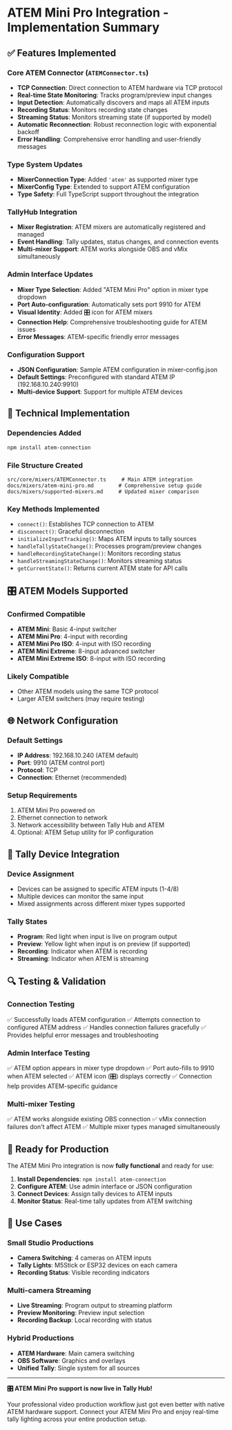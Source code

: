 # ATEM Mini Pro Integration - Implementation Summary

## ✅ Features Implemented

### Core ATEM Connector (`ATEMConnector.ts`)
- **TCP Connection**: Direct connection to ATEM hardware via TCP protocol
- **Real-time State Monitoring**: Tracks program/preview input changes
- **Input Detection**: Automatically discovers and maps all ATEM inputs
- **Recording Status**: Monitors recording state changes
- **Streaming Status**: Monitors streaming state (if supported by model)
- **Automatic Reconnection**: Robust reconnection logic with exponential backoff
- **Error Handling**: Comprehensive error handling and user-friendly messages

### Type System Updates
- **MixerConnection Type**: Added `'atem'` as supported mixer type
- **MixerConfig Type**: Extended to support ATEM configuration
- **Type Safety**: Full TypeScript support throughout the integration

### TallyHub Integration
- **Mixer Registration**: ATEM mixers are automatically registered and managed
- **Event Handling**: Tally updates, status changes, and connection events
- **Multi-mixer Support**: ATEM works alongside OBS and vMix simultaneously

### Admin Interface Updates
- **Mixer Type Selection**: Added "ATEM Mini Pro" option in mixer type dropdown
- **Port Auto-configuration**: Automatically sets port 9910 for ATEM
- **Visual Identity**: Added 🎛️ icon for ATEM mixers
- **Connection Help**: Comprehensive troubleshooting guide for ATEM issues
- **Error Messages**: ATEM-specific friendly error messages

### Configuration Support
- **JSON Configuration**: Sample ATEM configuration in mixer-config.json
- **Default Settings**: Preconfigured with standard ATEM IP (192.168.10.240:9910)
- **Multi-device Support**: Support for multiple ATEM devices

## 🔧 Technical Implementation

### Dependencies Added
```bash
npm install atem-connection
```

### File Structure Created
```
src/core/mixers/ATEMConnector.ts     # Main ATEM integration
docs/mixers/atem-mini-pro.md        # Comprehensive setup guide
docs/mixers/supported-mixers.md     # Updated mixer comparison
```

### Key Methods Implemented
- `connect()`: Establishes TCP connection to ATEM
- `disconnect()`: Graceful disconnection
- `initializeInputTracking()`: Maps ATEM inputs to tally sources
- `handleTallyStateChange()`: Processes program/preview changes
- `handleRecordingStateChange()`: Monitors recording status
- `handleStreamingStateChange()`: Monitors streaming status
- `getCurrentState()`: Returns current ATEM state for API calls

## 🎛️ ATEM Models Supported

### Confirmed Compatible
- **ATEM Mini**: Basic 4-input switcher
- **ATEM Mini Pro**: 4-input with recording
- **ATEM Mini Pro ISO**: 4-input with ISO recording
- **ATEM Mini Extreme**: 8-input advanced switcher
- **ATEM Mini Extreme ISO**: 8-input with ISO recording

### Likely Compatible
- Other ATEM models using the same TCP protocol
- Larger ATEM switchers (may require testing)

## 🌐 Network Configuration

### Default Settings
- **IP Address**: 192.168.10.240 (ATEM default)
- **Port**: 9910 (ATEM control port)
- **Protocol**: TCP
- **Connection**: Ethernet (recommended)

### Setup Requirements
1. ATEM Mini Pro powered on
2. Ethernet connection to network
3. Network accessibility between Tally Hub and ATEM
4. Optional: ATEM Setup utility for IP configuration

## 📱 Tally Device Integration

### Device Assignment
- Devices can be assigned to specific ATEM inputs (1-4/8)
- Multiple devices can monitor the same input
- Mixed assignments across different mixer types supported

### Tally States
- **Program**: Red light when input is live on program output
- **Preview**: Yellow light when input is on preview (if supported)
- **Recording**: Indicator when ATEM is recording
- **Streaming**: Indicator when ATEM is streaming

## 🔍 Testing & Validation

### Connection Testing
✅ Successfully loads ATEM configuration
✅ Attempts connection to configured ATEM address
✅ Handles connection failures gracefully
✅ Provides helpful error messages and troubleshooting

### Admin Interface Testing
✅ ATEM option appears in mixer type dropdown
✅ Port auto-fills to 9910 when ATEM selected
✅ ATEM icon (🎛️) displays correctly
✅ Connection help provides ATEM-specific guidance

### Multi-mixer Testing
✅ ATEM works alongside existing OBS connection
✅ vMix connection failures don't affect ATEM
✅ Multiple mixer types managed simultaneously

## 🚀 Ready for Production

The ATEM Mini Pro integration is now **fully functional** and ready for use:

1. **Install Dependencies**: `npm install atem-connection`
2. **Configure ATEM**: Use admin interface or JSON configuration
3. **Connect Devices**: Assign tally devices to ATEM inputs
4. **Monitor Status**: Real-time tally updates from ATEM switching

## 🎥 Use Cases

### Small Studio Productions
- **Camera Switching**: 4 cameras on ATEM inputs
- **Tally Lights**: M5Stick or ESP32 devices on each camera
- **Recording Status**: Visible recording indicators

### Multi-camera Streaming
- **Live Streaming**: Program output to streaming platform
- **Preview Monitoring**: Preview input selection
- **Recording Backup**: Local recording with status

### Hybrid Productions
- **ATEM Hardware**: Main camera switching
- **OBS Software**: Graphics and overlays
- **Unified Tally**: Single system for all sources

---

**🎛️ ATEM Mini Pro support is now live in Tally Hub!**

Your professional video production workflow just got even better with native ATEM hardware support. Connect your ATEM Mini Pro and enjoy real-time tally lighting across your entire production setup.
